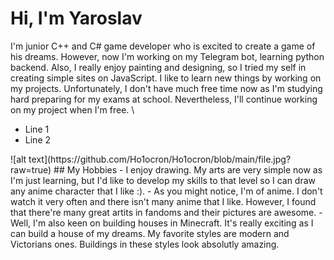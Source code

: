 # Hi, I'm Yaroslav

I'm junior C++ and C# game developer who is excited to create a game of his dreams. However, now I'm working on my Telegram bot, learning python backend. Also, I really enjoy painting and designing, so I tried my self in creating simple sites on 
JavaScript. I like to learn new things by working on my projects. Unfortunately, I don't have much free time now as I'm studying hard preparing for my exams at school. Nevertheless, I'll continue working on my project when I'm free. \
<ul>
<li>Line 1</li>
<li>Line 2</li>
</ul>
![alt text](https://github.com/Ho1ocron/Ho1ocron/blob/main/file.jpg?raw=true)
## My Hobbies
- I enjoy drawing. My arts are very simple now as I'm just learning, but I'd like to develop my skills to that level so I can draw any anime character that I like :).
- As you might notice, I'm of anime. I don't watch it very often and there isn't many anime that I like. However, I found that there're many great artits in fandoms and their pictures are awesome.
- Well, I'm also keen on building houses in Minecraft. It's really exciting as I can build a house of my dreams. My favorite styles are modern and Victorians ones. Buildings in these styles look absolutly amazing.
<!--
**Ho1ocron/Ho1ocron** is a ✨ _special_ ✨ repository because its `README.md` (this file) appears on your GitHub profile.

Here are some ideas to get you started:

- 🔭 I’m currently working on ...
- 🌱 I’m currently learning ...
- 👯 I’m looking to collaborate on ...
- 🤔 I’m looking for help with ...
- 💬 Ask me about ...
- 📫 How to reach me: ...
- 😄 Pronouns: ...
- ⚡ Fun fact: ...
-->
